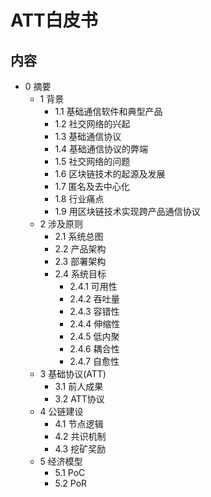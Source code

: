 # ATT白皮书

## 内容

- 0 摘要
  - 1 背景
    - 1.1 基础通信软件和典型产品
    - 1.2 社交网络的兴起
    - 1.3 基础通信协议
    - 1.4 基础通信协议的弊端
    - 1.5 社交网络的问题
    - 1.6 区块链技术的起源及发展
    - 1.7 匿名及去中心化
    - 1.8 行业痛点
    - 1.9 用区块链技术实现跨产品通信协议
  - 2 涉及原则
    - 2.1 系统总图
    - 2.2 产品架构
    - 2.3 部署架构
    - 2.4 系统目标
      - 2.4.1 可用性
      - 2.4.2 吞吐量
      - 2.4.3 容错性
      - 2.4.4 伸缩性
      - 2.4.5 低内聚
      - 2.4.6 耦合性
      - 2.4.7 自愈性
  - 3 基础协议(ATT)
    - 3.1 前人成果
    - 3.2 ATT协议
  - 4 公链建设
    - 4.1 节点逻辑
    - 4.2 共识机制
    - 4.3 挖矿奖励
  - 5 经济模型
    - 5.1 PoC
    - 5.2 PoR
